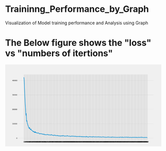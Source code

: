 # Traininng_Performance_by_Graph
Visualization of Model training performance and Analysis using Graph 

# The Below figure shows the "loss"  vs  "numbers of itertions" 
![alt text](https://github.com/Aadityapritam/Traininng_Performance_by_Graph/blob/main/Figure_1.png?raw=true)
